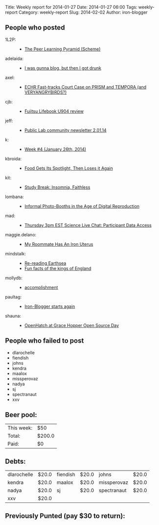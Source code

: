 Title: Weekly report for 2014-01-27
Date: 2014-01-27 06:00
Tags: weekly-report
Category: weekly-report
Slug: 2014-02-02
Author: iron-blogger


<h2>People who posted</h2>
<dl>
<dt><span class="user">1L2P:</span></dt>
<dd>
  <ul>
   <li><a href="http://1l2p.net/2014/01/31/Peer-Learning-Pyramid.html">The Peer Learning Pyramid (Scheme)</a></li>
  </ul>
</dd>
<dt><span class="user">adelaida:</span></dt>
<dd>
  <ul>
   <li><a href="http://saddlebaggins.wordpress.com/2014/02/03/i-was-gunna-blog-but-then-i-got-drunk/">I was gunna blog, but then I got drunk</a></li>
  </ul>
</dd>
<dt><span class="user">axel:</span></dt>
<dd>
  <ul>
   <li><a href="http://www.axelarnbak.nl/2014/01/29/echr-fast-tracks-court-case-on-prism-and-tempora-and-very-angry-birds/">ECHR Fast-tracks Court Case on PRISM and TEMPORA (and VERYANGRYBIRDS?)</a></li>
  </ul>
</dd>
<dt><span class="user">cjb:</span></dt>
<dd>
  <ul>
   <li><a href="http://blog.printf.net/articles/2014/02/02/fujitsu-lifebook-u904-review/">Fujitsu Lifebook U904 review</a></li>
  </ul>
</dd>
<dt><span class="user">jeff:</span></dt>
<dd>
  <ul>
   <li><a href="http://publiclab.org/notes/warren/02-02-2014/public-lab-community-newsletter-2-01-14">Public Lab community newsletter 2.01.14</a></li>
  </ul>
</dd>
<dt><span class="user">k:</span></dt>
<dd>
  <ul>
   <li><a href="http://www.googlish.com/?p=17">Week #4 (January 26th, 2014)</a></li>
  </ul>
</dd>
<dt><span class="user">kbroida:</span></dt>
<dd>
  <ul>
   <li><a href="http://thefoodbeat.net/food-gets-its-spotlight-then-loses-it-again/">Food Gets Its Spotlight, Then Loses it Again</a></li>
  </ul>
</dd>
<dt><span class="user">kit:</span></dt>
<dd>
  <ul>
   <li><a href="http://studytrax.wordpress.com/2014/02/01/study-break-insomnia-faithless/">Study Break: Insomnia, Faithless</a></li>
  </ul>
</dd>
<dt><span class="user">lombana:</span></dt>
<dd>
  <ul>
   <li><a href="http://andreslombana.net/blog/2014/02/02/informal-photo-booths-in-the-age-of-digital-reproduction/">Informal Photo-Booths in the Age of Digital Reproduction</a></li>
  </ul>
</dd>
<dt><span class="user">mad:</span></dt>
<dd>
  <ul>
   <li><a href="http://blog.personalgenomes.org/2014/01/29/thursday-3pm-est-science-live-chat-participant-data-access/">Thursday 3pm EST Science Live Chat: Participant Data Access</a></li>
  </ul>
</dd>
<dt><span class="user">maggie.delano:</span></dt>
<dd>
  <ul>
   <li><a href="http://maggiedelano.tumblr.com/post/75440857796">My Roommate Has An Iron Uterus</a></li>
  </ul>
</dd>
<dt><span class="user">mindstalk:</span></dt>
<dd>
  <ul>
   <li><a href="http://mindstalk.livejournal.com/390338.html">Re-reading Earthsea</a></li>
   <li><a href="http://mindstalk.livejournal.com/390000.html">Fun facts of the kings of England</a></li>
  </ul>
</dd>
<dt><span class="user">mollydb:</span></dt>
<dd>
  <ul>
   <li><a href="https://mmillions.wordpress.com/2014/01/30/accomplishment/">accomplishment</a></li>
  </ul>
</dd>
<dt><span class="user">paultag:</span></dt>
<dd>
  <ul>
   <li><a href="http://blog.pault.ag/post/75261626638">Iron-Blogger starts again</a></li>
  </ul>
</dd>
<dt><span class="user">shauna:</span></dt>
<dd>
  <ul>
   <li><a href="http://openhatch.org/blog/2014/openhatch-at-grace-hopper-open-source-day/">OpenHatch at Grace Hopper Open Source Day</a></li>
  </ul>
</dd>
</dl>

<h2>People who failed to post</h2>
<ul>
<li class="user">dlarochelle</li>
<li class="user">fiendish</li>
<li class="user">johns</li>
<li class="user">kendra</li>
<li class="user">maalox</li>
<li class="user">missperovaz</li>
<li class="user">nadya</li>
<li class="user">sj</li>
<li class="user">spectranaut</li>
<li class="user">xxv</li>
</ul>



<h2>Beer pool:</h2>
<table>
  <tr> <td> This week: </td> <td> $50 </td> </tr>
  <tr> <td> Total: </td> <td> $200.0 </td> </tr>
  <tr> <td> Paid: </td> <td> $0 </td> </tr>
</table>

<h2>Debts:</h2>

<table class="debts">
<tr><td class="user">dlarochelle</td> <td class="money">$20.0</td><td class="user">fiendish</td> <td class="money">$20.0</td><td class="user">johns</td> <td class="money">$20.0</td></tr>
<tr><td class="user">kendra</td> <td class="money">$20.0</td><td class="user">maalox</td> <td class="money">$20.0</td><td class="user">missperovaz</td> <td class="money">$20.0</td></tr>
<tr><td class="user">nadya</td> <td class="money">$20.0</td><td class="user">sj</td> <td class="money">$20.0</td><td class="user">spectranaut</td> <td class="money">$20.0</td></tr>
<tr><td class="user">xxv</td> <td class="money">$20.0</td></tr>
</table>

<h2>Previously Punted (pay $30 to return):</h2>
<ul>
</ul>
